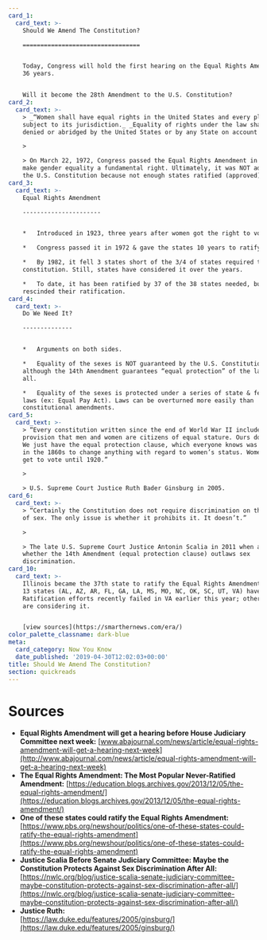```yaml
---
card_1:
  card_text: >-
    Should We Amend The Constitution?

    =================================


    Today, Congress will hold the first hearing on the Equal Rights Amendment in
    36 years.


    Will it become the 28th Amendment to the U.S. Constitution?
card_2:
  card_text: >-
    > _“Women shall have equal rights in the United States and every place
    subject to its jurisdiction._ _Equality of rights under the law shall not be
    denied or abridged by the United States or by any State on account of sex_.”

    > 

    > On March 22, 1972, Congress passed the Equal Rights Amendment in order to
    make gender equality a fundamental right. Ultimately, it was NOT added to
    the U.S. Constitution because not enough states ratified (approved) it.
card_3:
  card_text: >-
    Equal Rights Amendment

    ----------------------


    *   Introduced in 1923, three years after women got the right to vote.

    *   Congress passed it in 1972 & gave the states 10 years to ratify.

    *   By 1982, it fell 3 states short of the 3/4 of states required to add to
    constitution. Still, states have considered it over the years.

    *   To date, it has been ratified by 37 of the 38 states needed, but some
    rescinded their ratification.
card_4:
  card_text: >-
    Do We Need It?

    --------------


    *   Arguments on both sides.

    *   Equality of the sexes is NOT guaranteed by the U.S. Constitution,
    although the 14th Amendment guarantees “equal protection” of the laws to
    all.

    *   Equality of the sexes is protected under a series of state & federal
    laws (ex: Equal Pay Act). Laws can be overturned more easily than
    constitutional amendments.
card_5:
  card_text: >-
    > “Every constitution written since the end of World War II includes a
    provision that men and women are citizens of equal stature. Ours does not…
    We just have the equal protection clause, which everyone knows was not meant
    in the 1860s to change anything with regard to women’s status. Women didn’t
    get to vote until 1920.”

    > 

    > U.S. Supreme Court Justice Ruth Bader Ginsburg in 2005.
card_6:
  card_text: >-
    > “Certainly the Constitution does not require discrimination on the basis
    of sex. The only issue is whether it prohibits it. It doesn’t.”

    > 

    > The late U.S. Supreme Court Justice Antonin Scalia in 2011 when asked
    whether the 14th Amendment (equal protection clause) outlaws sex
    discrimination.
card_10:
  card_text: >-
    Illinois became the 37th state to ratify the Equal Rights Amendment in 2018.
    13 states (AL, AZ, AR, FL, GA, LA, MS, MO, NC, OK, SC, UT, VA) have not.
    Ratification efforts recently failed in VA earlier this year; other states
    are considering it.


    [view sources](https://smarthernews.com/era/)
color_palette_classname: dark-blue
meta:
  card_category: Now You Know
  date_published: '2019-04-30T12:02:03+00:00'
title: Should We Amend The Constitution?
section: quickreads
---
```

Sources
=======

*   **Equal Rights Amendment will get a hearing before House Judiciary Committee next week:** [www.abajournal.com/news/article/equal-rights-amendment-will-get-a-hearing-next-week](http://www.abajournal.com/news/article/equal-rights-amendment-will-get-a-hearing-next-week)
*   **The Equal Rights Amendment: The Most Popular Never-Ratified Amendment:** [https://education.blogs.archives.gov/2013/12/05/the-equal-rights-amendment/](https://education.blogs.archives.gov/2013/12/05/the-equal-rights-amendment/)
*   **One of these states could ratify the Equal Rights Amendment:**  
    [https://www.pbs.org/newshour/politics/one-of-these-states-could-ratify-the-equal-rights-amendment](https://www.pbs.org/newshour/politics/one-of-these-states-could-ratify-the-equal-rights-amendment)
*   **Justice Scalia Before Senate Judiciary Committee: Maybe the Constitution Protects Against Sex Discrimination After All:**  
    [https://nwlc.org/blog/justice-scalia-senate-judiciary-committee-maybe-constitution-protects-against-sex-discrimination-after-all/](https://nwlc.org/blog/justice-scalia-senate-judiciary-committee-maybe-constitution-protects-against-sex-discrimination-after-all/)
*   **Justice Ruth:**  
    [https://law.duke.edu/features/2005/ginsburg/](https://law.duke.edu/features/2005/ginsburg/)